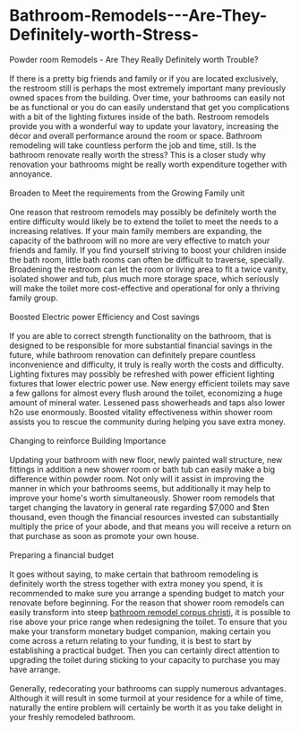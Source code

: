 # Bathroom-Remodels---Are-They-Definitely-worth-Stress-
<p>Powder room Remodels - Are They Really Definitely worth Trouble?<br />
<br />
If there is a pretty big friends and family or if you are located exclusively, the restroom still is perhaps the most extremely important many previously owned spaces from the building. Over time, your bathrooms can easily not be as functional or you do can easily understand that get you complications with a bit of the lighting fixtures inside of the bath. Restroom remodels provide you with a wonderful way to update your lavatory, increasing the d&eacute;cor and overall performance around the room or space. Bathroom remodeling will take countless perform the job and time, still. Is the bathroom renovate really worth the stress? This is a closer study why renovation your bathrooms might be really worth expenditure together with annoyance.<br />
<br />
Broaden to Meet the requirements from the Growing Family unit<br />
<br />
One reason that restroom remodels may possibly be definitely worth the entire difficulty would likely be to extend the toilet to meet the needs to a increasing relatives. If your main family members are expanding, the capacity of the bathroom will no more are very effective to match your friends and family. If you find yourself striving to boost your children inside the bath room, little bath rooms can often be difficult to traverse, specially. Broadening the restroom can let the room or living area to fit a twice vanity, isolated shower and tub, plus much more storage space, which seriously will make the toilet more cost-effective and operational for only a thriving family group.<br />
<br />
Boosted Electric power Efficiency and Cost savings<br />
<br />
If you are able to correct strength functionality on the bathroom, that is designed to be responsible for more substantial financial savings in the future, while bathroom renovation can definitely prepare countless inconvenience and difficulty, it truly is really worth the costs and difficulty. Lighting fixtures may possibly be refreshed with power efficient lighting fixtures that lower electric power use. New energy efficient toilets may save a few gallons for almost every flush around the toilet, economizing a huge amount of mineral water. Lessened pass showerheads and taps also lower h2o use enormously. Boosted vitality effectiveness within shower room assists you to rescue the community during helping you save extra money.<br />
<br />
Changing to reinforce Building Importance<br />
<br />
Updating your bathroom with new floor, newly painted wall structure, new fittings in addition a new shower room or bath tub can easily make a big difference within powder room. Not only will it assist in improving the manner in which your bathrooms seems, but additionally it may help to improve your home&#39;s worth simultaneously. Shower room remodels that target changing the lavatory in general rate regarding $7,000 and $ten thousand, even though the financial resources invested can substantially multiply the price of your abode, and that means you will receive a return on that purchase as soon as promote your own house.<br />
<br />
Preparing a financial budget<br />
<br />
It goes without saying, to make certain that bathroom remodeling is definitely worth the stress together with extra money you spend, it is recommended to make sure you arrange a spending budget to match your renovate before beginning. For the reason that shower room remodels can easily transform into steep <a href="http://www.cornerstoneconstructioncctx.com">bathroom remodel corpus christi</a>, it is possible to rise above your price range when redesigning the toilet. To ensure that you make your transform monetary budget companion, making certain you come across a return relating to your funding, it is best to start by establishing a practical budget. Then you can certainly direct attention to upgrading the toilet during sticking to your capacity to purchase you may have arrange.<br />
<br />
Generally, redecorating your bathrooms can supply numerous advantages. Although it will result in some turmoil at your residence for a while of time, naturally the entire problem will certainly be worth it as you take delight in your freshly remodeled bathroom.</p>

<p>&nbsp;</p>

